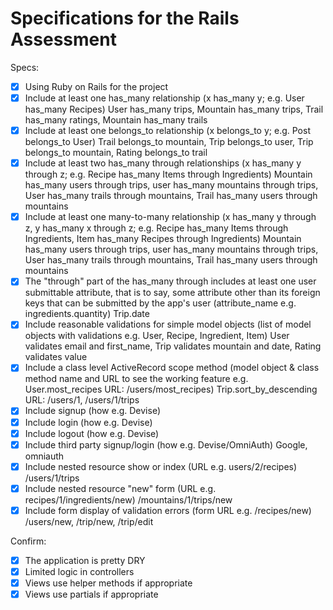 # Specifications for the Rails Assessment

Specs:
- [x] Using Ruby on Rails for the project
- [x] Include at least one has_many relationship (x has_many y; e.g. User has_many Recipes) User has_many trips, Mountain has_many trips, Trail has_many ratings, Mountain has_many trails
- [x] Include at least one belongs_to relationship (x belongs_to y; e.g. Post belongs_to User) Trail belongs_to mountain, Trip belongs_to user, Trip belongs_to mountain, Rating belongs_to trail
- [x] Include at least two has_many through relationships (x has_many y through z; e.g. Recipe has_many Items through Ingredients) Mountain has_many users through trips, user has_many mountains through trips, User has_many trails through mountains, Trail has_many users through mountains
- [x] Include at least one many-to-many relationship (x has_many y through z, y has_many x through z; e.g. Recipe has_many Items through Ingredients, Item has_many Recipes through Ingredients) Mountain has_many users through trips, user has_many mountains through trips, User has_many trails through mountains, Trail has_many users through mountains
- [x] The "through" part of the has_many through includes at least one user submittable attribute, that is to say, some attribute other than its foreign keys that can be submitted by the app's user (attribute_name e.g. ingredients.quantity) Trip.date
- [x] Include reasonable validations for simple model objects (list of model objects with validations e.g. User, Recipe, Ingredient, Item) User validates email and first_name, Trip validates mountain and date, Rating validates value
- [x] Include a class level ActiveRecord scope method (model object & class method name and URL to see the working feature e.g. User.most_recipes URL: /users/most_recipes) Trip.sort_by_descending URL: /users/1, /users/1/trips
- [x] Include signup (how e.g. Devise)
- [x] Include login (how e.g. Devise)
- [x] Include logout (how e.g. Devise)
- [x] Include third party signup/login (how e.g. Devise/OmniAuth) Google, omniauth
- [x] Include nested resource show or index (URL e.g. users/2/recipes) /users/1/trips
- [x] Include nested resource "new" form (URL e.g. recipes/1/ingredients/new) /mountains/1/trips/new
- [x] Include form display of validation errors (form URL e.g. /recipes/new) /users/new, /trip/new, /trip/edit

Confirm:
- [x] The application is pretty DRY
- [x] Limited logic in controllers
- [x] Views use helper methods if appropriate
- [x] Views use partials if appropriate